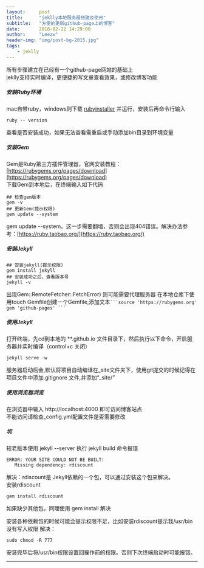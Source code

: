 ```yaml
---
layout:     post
title:      "jeklly本地服务器搭建及使用"
subtitle:   "方便的更新github-page上的博客"
date:       2018-02-22 14:29:00
author:     "Leezw"
header-img: "img/post-bg-2015.jpg"
tags:
    - jeklly
---
```


> 
所有步骤建立在已经有一个github-page网站的基础上<br>
jeklly支持实时编译，更便捷的写文章查看效果，或修改博客功能


##### **安装Ruby环境**
mac自带ruby，windows则下载 [ rubyinstaller](https://rubyinstaller.org/) 并运行，安装后再命令行输入

	ruby -- version

查看是否安装成功，如果无法查看需重启或手动添加bin目录到环境变量

##### **安装Gem**
Gem是Ruby第三方插件管理器，官网安装教程：[https://rubygems.org/pages/download](https://rubygems.org/pages/download)   
下载Gem到本地后，在终端输入如下代码

	## 检查gem版本
	gem -v
	## 更新Gem(提示权限)
	gem update --system

gem update --system。这一步需要翻墙，否则会出现404错误。解决办法参考：[https://ruby.taobao.org/](https://ruby.taobao.org/)

##### **安装Jekyll**
	## 安装jekyll(提示权限)
	gem install jekyll
	## 安装成功之后，查看版本号
	jekyll -v

出现Gem::RemoteFetcher::FetchError) 则可能需要代理服务器 在本地仓库下使用touch Gemfile创建一个Gemfile,添加文本` ```source 'https://rubygems.org' gem 'github-pages' ``` `

##### **使用Jekyll**
打开终端，先cd到本地的 **.github.io 文件目录下，然后执行以下命令，开启服务器并实时编译（control+c 关闭）

	jekyll serve -w


服务器启动后会,默认将项目自动编译在_site文件夹下，使用git提交的时候记得在项目文件中添加.gitignore 文件,并添加“_site/”

##### **使用浏览器浏览**
在浏览器中输入 http://localhost:4000 即可访问博客站点  
不能访问请检查_config.yml配置文件是否需要修改

##### **坑**
较老版本使用 jekyll --server
执行 jekyll build 命令报错

	ERROR: YOUR SITE COULD NOT BE BUILT:
       Missing dependency: rdiscount

解决：rdiscount是 Jekyll依赖的一个包，可以通过安装这个包来解决。  
安装rdiscount

	gem install rdiscount

如果缺少其他包，同理使用 gem install 解决

安装各种依赖包的时候可能会提示权限不足，比如安装rdiscount提示我/usr/bin没有写入权限
解决：

	sudo chmod -R 777

安装完毕后将/usr/bin权限设置回操作前的权限。否则下次终端启动时可能报错。



---


